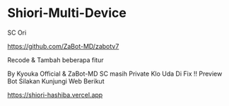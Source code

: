 # Shiori-Multi-Device
SC Ori

https://github.com/ZaBot-MD/zabotv7

Recode & Tambah beberapa fitur

By Kyouka Official &amp; ZaBot-MD SC masih Private Klo Uda Di Fix  !! Preview Bot Silakan Kunjungi Web Berikut

https://shiori-hashiba.vercel.app
